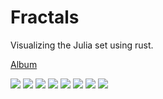 # Fractals
Visualizing the Julia set using rust.

[Album](https://imgur.com/a/9f7nI59)

![](https://i.imgur.com/t6IU2S3.jpg)
![](https://i.imgur.com/RbHhipp.png)
![](https://i.imgur.com/ZOF8jEM.jpg)
![](https://i.imgur.com/zRJT9GR.png)
![](https://i.imgur.com/cllE5Ux.png)
![](https://i.imgur.com/4AKP4Hp.jpg)
![](https://i.imgur.com/x2U5gkR.png)
![](https://i.imgur.com/D83gQZ6.png)
